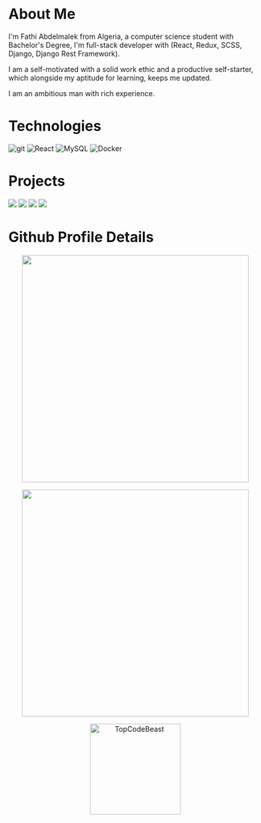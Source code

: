 # About Me

I'm Fathi Abdelmalek from Algeria, a computer science student with Bachelor's Degree, I'm full-stack developer with (React, Redux, SCSS, Django, Django Rest Framework).

I am a self-motivated with a solid work ethic and a productive self-starter, which alongside my aptitude for learning, keeps me updated.

I am an ambitious man with rich experience.

# Technologies

![git](https://img.shields.io/badge/Git-F05032?style=for-the-badge&logo=git&logoColor=white)
![React](https://img.shields.io/badge/react-%2320232a.svg?style=for-the-badge&logo=react&logoColor=%2361DAFB)
![MySQL](https://img.shields.io/badge/mysql-%2300f.svg?style=for-the-badge&logo=mysql&logoColor=white)
![Docker](https://img.shields.io/badge/docker-%230db7ed.svg?style=for-the-badge&logo=docker&logoColor=white)

# Projects

[![](https://github-readme-stats.vercel.app/api/pin/?username=fathiabdelmalek&repo=py-fds&hide_border=true&theme=dark)](https://github.com/FathiAbdelMalek/py-fds)
[![](https://github-readme-stats.vercel.app/api/pin/?username=fathiabdelmalek&repo=MemoirProjet&hide_border=true&theme=dark)](https://github.com/FathiAbdelMalek/MemoirProjet)
[![](https://github-readme-stats.vercel.app/api/pin/?username=fathiabdelmalek&repo=MyDebts&hide_border=true&theme=dark)](https://github.com/FathiAbdelMalek/MyDebts)
[![](https://github-readme-stats.vercel.app/api/pin/?username=fathiabdelmalek&repo=f-passwords-generator&hide_border=true&theme=dark)](https://github.com/FathiAbdelMalek/f-passwords-generator)

# Github Profile Details

<p align="center">
	<p align="center"><img width="450em" src="https://github-readme-stats.vercel.app/api?username=fathiabdelmalek&show_icons=true&include_all_commits=true&count_private=true&hide_border=true&theme=dark" /></p>
	<p align="center"><img width="450em" src="https://github-readme-stats.vercel.app/api/top-langs/?username=fathiabdelmalek&layout=compact&custom_title=Most used languages by LOCs&langs_count=10&include_all_commits=true&hide_progress=true&hide_border=true&theme=dark&hide="></p>
  <p align="center"><img height="180em" src="https://github-profile-summary-cards.vercel.app/api/cards/profile-details?username=fathiabdelmalek&theme=github_dark" alt="TopCodeBeast" align = "center"/></p>
</p>
